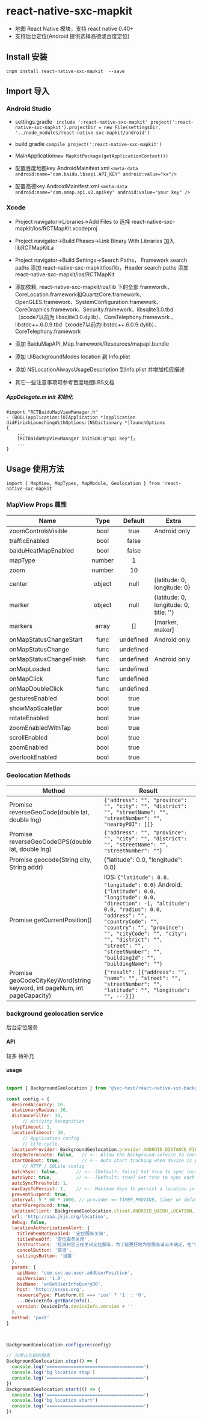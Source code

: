 # react-native-sxc-mapkit 

* 地图 React Native 模块，支持 react native 0.40+
* 支持后台定位(Android 提供选择高德或百度定位)


## Install 安装
    cnpm install react-native-sxc-mapkit  --save
## Import 导入

### Android Studio
- settings.gradle `
include ':react-native-sxc-mapkit'
project(':react-native-sxc-mapkit').projectDir = new File(settingsDir, '../node_modules/react-native-sxc-mapkit/android')`

- build.gradle `compile project(':react-native-sxc-mapkit')`

- MainApplication`new MapKitPackage(getApplicationContext())`
- 配置百度地图key AndroidMainifest.xml `<meta-data
            android:name="com.baidu.lbsapi.API_KEY" android:value="xx"/>`
- 配置高德key AndroidMainifest.xml `<meta-data
            android:name="com.amap.api.v2.apikey"
            android:value="your key" />`

### Xcode
- Project navigator->Libraries->Add Files to 选择 react-native-sxc-mapkit/ios/RCTMapKit.xcodeproj
- Project navigator->Build Phases->Link Binary With Libraries 加入 libRCTMapKit.a
- Project navigator->Build Settings->Search Paths， Framework search paths 添加 react-native-sxc-mapkit/ios/lib，Header search paths 添加 react-native-sxc-mapkit/ios/RCTMapKit
- 添加依赖, react-native-sxc-mapkit/ios/lib 下的全部 framwordk， CoreLocation.framework和QuartzCore.framework、OpenGLES.framework、SystemConfiguration.framework、CoreGraphics.framework、Security.framework、libsqlite3.0.tbd（xcode7以前为 libsqlite3.0.dylib）、CoreTelephony.framework 、libstdc++.6.0.9.tbd（xcode7以前为libstdc++.6.0.9.dylib）、CoreTelephony.framework
- 添加 BaiduMapAPI_Map.framework/Resources/mapapi.bundle

- 添加 UIBackgroundModes location 到 Info.plist
- 添加 NSLocationAlwaysUsageDescription 到Info.plist 并增加相应描述


- 其它一些注意事项可参考百度地图LBS文档

##### AppDelegate.m init 初始化
    #import "RCTBaiduMapViewManager.h"
    - (BOOL)application:(UIApplication *)application didFinishLaunchingWithOptions:(NSDictionary *)launchOptions
    {
        ...
        [RCTBaiduMapViewManager initSDK:@"api key"];
        ...
    }

## Usage 使用方法

    import { MapView, MapTypes, MapModule, Geolocation } from 'react-native-sxc-mapkit

### MapView Props 属性
| Name                    | Type  | Default  | Extra
| ----------------------- |:-----:| :-------:| -------
| zoomControlsVisible     | bool  | true     | Android only
| trafficEnabled          | bool  | false    |
| baiduHeatMapEnabled     | bool  | false    |
| mapType                 | number| 1        |
| zoom                    | number| 10       |
| center                  | object| null     | {latitude: 0, longitude: 0}
| marker                  | object| null     | {latitude: 0, longitude: 0, title: ''}
| markers                 | array | []       | [marker, maker]
| onMapStatusChangeStart  | func  | undefined| Android only
| onMapStatusChange       | func  | undefined|
| onMapStatusChangeFinish | func  | undefined| Android only
| onMapLoaded             | func  | undefined|
| onMapClick              | func  | undefined|
| onMapDoubleClick        | func  | undefined|
| gesturesEnabled         | bool  | true     |
| showMapScaleBar           | bool  | true     |
| rotateEnabled           | bool  | true     |
| zoomEnabledWithTap           | bool  | true     |
| scrollEnabled           | bool  | true     |
| zoomEnabled           | bool  | true     |
| overlookEnabled           | bool  | true     |


### Geolocation Methods

| Method                    | Result
| ------------------------- | -------
| Promise reverseGeoCode(double lat, double lng) | `{"address": "", "province": "", "city": "", "district": "", "streetName": "", "streetNumber": "", "nearbyPOI": []}`
| Promise reverseGeoCodeGPS(double lat, double lng) |  `{"address": "", "province": "", "city": "", "district": "", "streetName": "", "streetNumber": ""}`
| Promise geocode(String city, String addr) | {"latitude": 0.0, "longitude": 0.0}
| Promise getCurrentPosition() | IOS: `{"latitude": 0.0, "longitude": 0.0}` Android: `{"latitude": 0.0, "longitude": 0.0, "direction": -1, "altitude": 0.0, "radius": 0.0, "address": "", "countryCode": "", "country": "", "province": "", "cityCode": "", "city": "", "district": "", "street": "", "streetNumber": "", "buildingId": "", "buildingName": ""}`
| Promise geoCodeCityKeyWord(string keyword, int pageNum, int pageCapacity) | `{"result": [{"address": "", "name": "", "street": "", "streetNumber": "", "latitude": "", "longitude": "", ···}]}`

### background geolocation service

后台定位服务

#### API

较多 待补充

#### usage

```js

import { BackgroundGeolocation } from '@sxc-test/react-native-sxc-background-geolocation'

const config = {
  desiredAccuracy: 10,
  stationaryRadius: 30,
  distanceFilter: 30,
      // Activity Recognition
  stopTimeout: 1,
  locationTimeout: 30,
      // Application config
      // life-cycle.
  locationProvider: BackgroundGeolocation.provider.ANDROID_DISTANCE_FILTER_PROVIDER,
  stopOnTerminate: false,   // <-- Allow the background-service to continue tracking when user closes the app.
  startOnBoot: true,        // <-- Auto start tracking when device is powered-up.
      // HTTP / SQLite config
  batchSync: false,       // <-- [Default: false] Set true to sync locations to server in a single HTTP request.
  autoSync: true,         // <-- [Default: true] Set true to sync each location to server as it arrives.
  autoSyncThreshold: 1,
  maxDaysToPersist: 1,    // <-- Maximum days to persist a location in plugin's SQLite database when HTTP fails
  preventSuspend: true,
  interval: 5 * 60 * 1000, // provider == TIMER_PROVIDE, timer or default
  startForeground: true,
  locationClient: BackgroundGeolocation.client.ANDROID_BAIDU_LOCATION, // 使用百度还是高德进行定位
  url: 'http://aaa.jkjs.org/location', 
  debug: false,
  locationAuthorizationAlert: {
    titleWhenNotEnabled: '定位服务关闭',
    titleWhenOff: '定位服务关闭',
    instructions: '检测到您已经关闭定位服务，为了能更好地为您服务请点击确定，在"位置"选项中选择"始终"',
    cancelButton: '取消',
    settingsButton: '设置'
  },
  params: {
    apiName: 'com.sxc.wp.user.addUserPosition',
    apiVersion: '1.0',
    bizName: 'wcGetUserInfoQueryDO',
    host: 'http://sssss.org',
    resourceType: Platform.OS === 'ios' ? '1' : '0',
    ...DeviceInfo.getBaseInfo(),
    version: DeviceInfo.deviceInfo.version + ''
  },
  method: 'post'
}



BackgroundGeolocation.configure(config)

// 先停止先前的服务
BackgroundGeolocation.stop(() => {
  console.log('====================================')
  console.log('bg location stop')
  console.log('====================================')
})
BackgroundGeolocation.start(() => {
  console.log('====================================')
  console.log('bg location start')
  console.log('====================================')
})



```